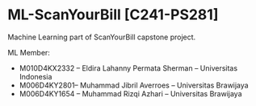 # ML-ScanYourBill [C241-PS281]

Machine Learning part of ScanYourBill capstone project.

ML Member:
- M010D4KX2332 – Eldira Lahanny Permata Sherman – Universitas Indonesia
- M006D4KY2801– Muhammad Jibril Averroes – Universitas Brawijaya
- M006D4KY1654 – Muhammad Rizqi Azhari – Universitas Brawijaya
